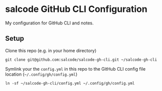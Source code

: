 # salcode GitHub CLI Configuration

My configuration for GitHub CLI and notes.

## Setup

Clone this repo (e.g. in your home directory)

```
git clone git@github.com:salcode/salcode-gh-cli.git ~/salcode-gh-cli
```

Symlink your the `config.yml` in this repo to the GitHub CLI config file location (`~/.config/gh/config.yml`)

```
ln -sf ~/salcode-gh-cli/config.yml ~/.config/gh/config.yml
```
